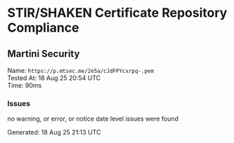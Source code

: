 # STIR/SHAKEN Certificate Repository Compliance

## Martini Security

Name: `https://p.mtsec.me/2e5a/cJdFPYcxrpq-.pem`\
Tested At: 18 Aug 25 20:54 UTC\
Time: 90ms

### Issues

no warning, or error, or notice date level issues were found

Generated: 18 Aug 25 21:13 UTC